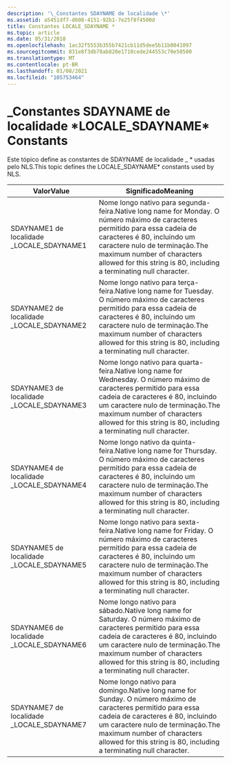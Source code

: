 ```yaml
---
description: '\_Constantes SDAYNAME de localidade \*'
ms.assetid: a5451df7-d608-4151-92b1-7e25f8f4500d
title: Constantes LOCALE_SDAYNAME *
ms.topic: article
ms.date: 05/31/2018
ms.openlocfilehash: 1ac32f5553b355b7421cb11d5dee5b11b0041097
ms.sourcegitcommit: 831e8f3db78ab820e1710cede244553c70e50500
ms.translationtype: MT
ms.contentlocale: pt-BR
ms.lasthandoff: 01/08/2021
ms.locfileid: "105753464"
---
```

# <a name="locale_sdayname-constants"></a><span data-ttu-id="dff92-103">\_Constantes SDAYNAME de localidade \*</span><span class="sxs-lookup"><span data-stu-id="dff92-103">LOCALE\_SDAYNAME\* Constants</span></span>

<span data-ttu-id="dff92-104">Este tópico define as constantes de SDAYNAME de localidade \_ \* usadas pelo NLS.</span><span class="sxs-lookup"><span data-stu-id="dff92-104">This topic defines the LOCALE\_SDAYNAME\* constants used by NLS.</span></span>



| <span data-ttu-id="dff92-105">Valor</span><span class="sxs-lookup"><span data-stu-id="dff92-105">Value</span></span>             | <span data-ttu-id="dff92-106">Significado</span><span class="sxs-lookup"><span data-stu-id="dff92-106">Meaning</span></span>                                                                                                                                 |
|-------------------|-----------------------------------------------------------------------------------------------------------------------------------------|
| <span data-ttu-id="dff92-107">SDAYNAME1 de localidade \_</span><span class="sxs-lookup"><span data-stu-id="dff92-107">LOCALE\_SDAYNAME1</span></span> | <span data-ttu-id="dff92-108">Nome longo nativo para segunda-feira.</span><span class="sxs-lookup"><span data-stu-id="dff92-108">Native long name for Monday.</span></span> <span data-ttu-id="dff92-109">O número máximo de caracteres permitido para essa cadeia de caracteres é 80, incluindo um caractere nulo de terminação.</span><span class="sxs-lookup"><span data-stu-id="dff92-109">The maximum number of characters allowed for this string is 80, including a terminating null character.</span></span>    |
| <span data-ttu-id="dff92-110">SDAYNAME2 de localidade \_</span><span class="sxs-lookup"><span data-stu-id="dff92-110">LOCALE\_SDAYNAME2</span></span> | <span data-ttu-id="dff92-111">Nome longo nativo para terça-feira.</span><span class="sxs-lookup"><span data-stu-id="dff92-111">Native long name for Tuesday.</span></span> <span data-ttu-id="dff92-112">O número máximo de caracteres permitido para essa cadeia de caracteres é 80, incluindo um caractere nulo de terminação.</span><span class="sxs-lookup"><span data-stu-id="dff92-112">The maximum number of characters allowed for this string is 80, including a terminating null character.</span></span>   |
| <span data-ttu-id="dff92-113">SDAYNAME3 de localidade \_</span><span class="sxs-lookup"><span data-stu-id="dff92-113">LOCALE\_SDAYNAME3</span></span> | <span data-ttu-id="dff92-114">Nome longo nativo para quarta-feira.</span><span class="sxs-lookup"><span data-stu-id="dff92-114">Native long name for Wednesday.</span></span> <span data-ttu-id="dff92-115">O número máximo de caracteres permitido para essa cadeia de caracteres é 80, incluindo um caractere nulo de terminação.</span><span class="sxs-lookup"><span data-stu-id="dff92-115">The maximum number of characters allowed for this string is 80, including a terminating null character.</span></span> |
| <span data-ttu-id="dff92-116">SDAYNAME4 de localidade \_</span><span class="sxs-lookup"><span data-stu-id="dff92-116">LOCALE\_SDAYNAME4</span></span> | <span data-ttu-id="dff92-117">Nome longo nativo da quinta-feira.</span><span class="sxs-lookup"><span data-stu-id="dff92-117">Native long name for Thursday.</span></span> <span data-ttu-id="dff92-118">O número máximo de caracteres permitido para essa cadeia de caracteres é 80, incluindo um caractere nulo de terminação.</span><span class="sxs-lookup"><span data-stu-id="dff92-118">The maximum number of characters allowed for this string is 80, including a terminating null character.</span></span>  |
| <span data-ttu-id="dff92-119">SDAYNAME5 de localidade \_</span><span class="sxs-lookup"><span data-stu-id="dff92-119">LOCALE\_SDAYNAME5</span></span> | <span data-ttu-id="dff92-120">Nome longo nativo para sexta-feira.</span><span class="sxs-lookup"><span data-stu-id="dff92-120">Native long name for Friday.</span></span> <span data-ttu-id="dff92-121">O número máximo de caracteres permitido para essa cadeia de caracteres é 80, incluindo um caractere nulo de terminação.</span><span class="sxs-lookup"><span data-stu-id="dff92-121">The maximum number of characters allowed for this string is 80, including a terminating null character.</span></span>    |
| <span data-ttu-id="dff92-122">SDAYNAME6 de localidade \_</span><span class="sxs-lookup"><span data-stu-id="dff92-122">LOCALE\_SDAYNAME6</span></span> | <span data-ttu-id="dff92-123">Nome longo nativo para sábado.</span><span class="sxs-lookup"><span data-stu-id="dff92-123">Native long name for Saturday.</span></span> <span data-ttu-id="dff92-124">O número máximo de caracteres permitido para essa cadeia de caracteres é 80, incluindo um caractere nulo de terminação.</span><span class="sxs-lookup"><span data-stu-id="dff92-124">The maximum number of characters allowed for this string is 80, including a terminating null character.</span></span>  |
| <span data-ttu-id="dff92-125">SDAYNAME7 de localidade \_</span><span class="sxs-lookup"><span data-stu-id="dff92-125">LOCALE\_SDAYNAME7</span></span> | <span data-ttu-id="dff92-126">Nome longo nativo para domingo.</span><span class="sxs-lookup"><span data-stu-id="dff92-126">Native long name for Sunday.</span></span> <span data-ttu-id="dff92-127">O número máximo de caracteres permitido para essa cadeia de caracteres é 80, incluindo um caractere nulo de terminação.</span><span class="sxs-lookup"><span data-stu-id="dff92-127">The maximum number of characters allowed for this string is 80, including a terminating null character.</span></span>    |



 

 

 



